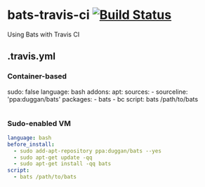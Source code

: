 bats-travis-ci [![Build Status](https://travis-ci.org/tkuchiki/bats-travis-ci.svg?branch=master)](https://travis-ci.org/tkuchiki/bats-travis-ci)
==============

Using Bats with Travis CI 

## .travis.yml

### Container-based

sudo: false
language: bash
addons:
  apt:
    sources:
    - sourceline: 'ppa:duggan/bats'
    packages:
    - bats
    - bc
script: bats /path/to/bats
```yaml

```

### Sudo-enabled VM

```yaml
language: bash
before_install:
  - sudo add-apt-repository ppa:duggan/bats --yes
  - sudo apt-get update -qq
  - sudo apt-get install -qq bats
script:
  - bats /path/to/bats
```
